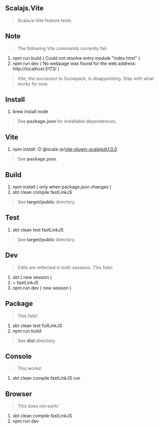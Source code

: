 Scalajs.Vite
------------
>ScalaJs-Vite feature tests.

Note
----
>The following Vite commands currently fail:
1. npm run build ( Could not resolve entry module "index.html" )
2. npm run dev ( No webpage was found for the web address: http://localhost:5173/ )
>Vite, the successor to Snowpack, is disappointing. Stay with what works for now.

Install
-------
1. brew install node
>See **package.json** for installable dependencies.

Vite
----
1. npm install -D @scala-js/vite-plugin-scalajs@1.0.0
>See **package.json**.

Build
-----
1. npm install ( only when package.json changes )
2. sbt clean compile fastLinkJS
>See **target/public** directory.

Test
----
1. sbt clean test fastLinkJS
>See **target/public** directory.

Dev
---
>Edits are reflected in both sessions. This fails!
1. sbt ( new session )
2. ~ fastLinkJS
3. npm run dev ( new session )

Package
-------
>This fails!
1. sbt clean test fullLinkJS
2. npm run build
>See **dist** directory.

Console
-------
>This works!
1. sbt clean compile fastLinkJS run

Browser
-------
>This does not work!
1. sbt clean compile fastLinkJS
2. npm run dev